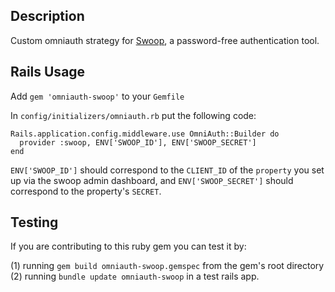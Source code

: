 ## Description
Custom omniauth strategy for [Swoop](http://swoopnow.com), a password-free authentication tool.

## Rails Usage
Add `gem 'omniauth-swoop'` to your `Gemfile`

In `config/initializers/omniauth.rb` put the following code:
```
Rails.application.config.middleware.use OmniAuth::Builder do
  provider :swoop, ENV['SWOOP_ID'], ENV['SWOOP_SECRET']
end
```

`ENV['SWOOP_ID']` should correspond to the `CLIENT_ID` of the `property` you set up via the swoop admin dashboard, and `ENV['SWOOP_SECRET']` should correspond to the property's `SECRET`.

## Testing
If you are contributing to this ruby gem you can test it by:

(1) running `gem build omniauth-swoop.gemspec` from the gem's root directory  
(2) running `bundle update omniauth-swoop` in a test rails app.
